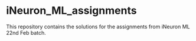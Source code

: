 # iNeuron_ML_assignments
This repository contains the solutions for the assignments from iNeuron ML 22nd Feb batch. 
